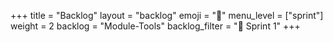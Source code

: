 +++
title = "Backlog"
layout = "backlog"
emoji = "🥞"
menu_level = ["sprint"]
weight = 2
backlog = "Module-Tools"
backlog_filter = "📅 Sprint 1"
+++

